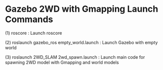 # Gazebo 2WD with Gmapping Launch Commands

(1) roscore : Launch roscore

(2) roslaunch gazebo_ros empty_world.launch : Launch Gazebo with empty world

(3) roslaunch 2WD_SLAM 2wd_spawn.launch : Launch main code for spawning 2WD model with Gmapping and world models

